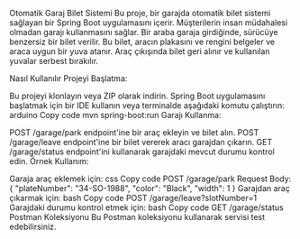 Otomatik Garaj Bilet Sistemi
Bu proje, bir garajda otomatik bilet sistemi sağlayan bir Spring Boot uygulamasını içerir. Müşterilerin insan müdahalesi olmadan garajı kullanmasını sağlar. Bir araba garaja girdiğinde, sürücüye benzersiz bir bilet verilir. Bu bilet, aracın plakasını ve rengini belgeler ve araca uygun bir yuva atanır. Araç çıkışında bilet geri alınır ve kullanılan yuvalar serbest bırakılır.

Nasıl Kullanılır
Projeyi Başlatma:

Bu projeyi klonlayın veya ZIP olarak indirin.
Spring Boot uygulamasını başlatmak için bir IDE kullanın veya terminalde aşağıdaki komutu çalıştırın:
arduino
Copy code
mvn spring-boot:run
Garajı Kullanma:

POST /garage/park endpoint'ine bir araç ekleyin ve bilet alın.
POST /garage/leave endpoint'ine bir bilet vererek aracı garajdan çıkarın.
GET /garage/status endpoint'ini kullanarak garajdaki mevcut durumu kontrol edin.
Örnek Kullanım:

Garaja araç eklemek için:
css
Copy code
POST /garage/park
Request Body: 
{
    "plateNumber": "34-SO-1988",
    "color": "Black",
    "width": 1
}
Garajdan araç çıkarmak için:
bash
Copy code
POST /garage/leave?slotNumber=1
Garajdaki durumu kontrol etmek için:
bash
Copy code
GET /garage/status
Postman Koleksiyonu
Bu Postman koleksiyonu kullanarak servisi test edebilirsiniz.
